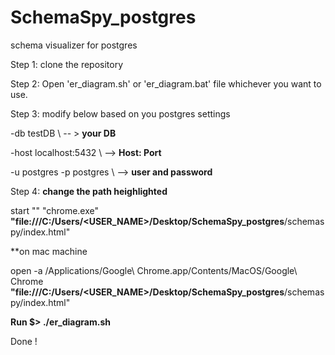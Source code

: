 # SchemaSpy_postgres
schema visualizer for postgres 

Step 1: clone the repository 

Step 2: Open 'er_diagram.sh' or 'er_diagram.bat' file whichever you want to use.

Step 3: modify below based on you postgres settings 

-db testDB \ -- > **your DB**

-host localhost:5432 \ --> **Host: Port**

-u postgres -p postgres \  --> **user and password**


Step 4: **change the path heighlighted** <br/>

start "" "chrome.exe" **"file:///C:/Users/<USER_NAME>/Desktop/SchemaSpy_postgres**/schemaspy/index.html"

**on mac machine 

open -a /Applications/Google\ Chrome.app/Contents/MacOS/Google\ Chrome **"file:///C:/Users/<USER_NAME>/Desktop/SchemaSpy_postgres**/schemaspy/index.html"


**Run  $> ./er_diagram.sh**

Done ! 
